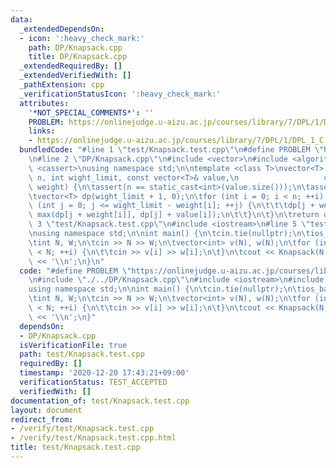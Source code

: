 ```yaml
---
data:
  _extendedDependsOn:
  - icon: ':heavy_check_mark:'
    path: DP/Knapsack.cpp
    title: DP/Knapsack.cpp
  _extendedRequiredBy: []
  _extendedVerifiedWith: []
  _pathExtension: cpp
  _verificationStatusIcon: ':heavy_check_mark:'
  attributes:
    '*NOT_SPECIAL_COMMENTS*': ''
    PROBLEM: https://onlinejudge.u-aizu.ac.jp/courses/library/7/DPL/1/DPL_1_C
    links:
    - https://onlinejudge.u-aizu.ac.jp/courses/library/7/DPL/1/DPL_1_C
  bundledCode: "#line 1 \"test/Knapsack.test.cpp\"\n#define PROBLEM \"https://onlinejudge.u-aizu.ac.jp/courses/library/7/DPL/1/DPL_1_C\"\
    \n#line 2 \"DP/Knapsack.cpp\"\n#include <vector>\n#include <algorithm>\n#include\
    \ <cassert>\nusing namespace std;\n\ntemplate <class T>\nvector<T> Knapsack(int\
    \ n, int wight_limit, const vector<T>& value,\n                   const vector<int>&\
    \ weight) {\n\tassert(n == static_cast<int>(value.size()));\n\tassert(n == static_cast<int>(weight.size()));\n\
    \tvector<T> dp(wight_limit + 1, 0);\n\tfor (int i = 0; i < n; ++i) {\n\t\tfor\
    \ (int j = 0; j <= wight_limit - weight[i]; ++j) {\n\t\t\tdp[j + weight[i]] =\
    \ max(dp[j + weight[i]], dp[j] + value[i]);\n\t\t}\n\t}\n\treturn dp;\n}\n#line\
    \ 3 \"test/Knapsack.test.cpp\"\n#include <iostream>\n#line 5 \"test/Knapsack.test.cpp\"\
    \nusing namespace std;\n\nint main() {\n\tcin.tie(nullptr);\n\tios_base::sync_with_stdio(false);\n\
    \tint N, W;\n\tcin >> N >> W;\n\tvector<int> v(N), w(N);\n\tfor (int i = 0; i\
    \ < N; ++i) {\n\t\tcin >> v[i] >> w[i];\n\t}\n\tcout << Knapsack(N, W, v, w)[W]\
    \ << '\\n';\n}\n"
  code: "#define PROBLEM \"https://onlinejudge.u-aizu.ac.jp/courses/library/7/DPL/1/DPL_1_C\"\
    \n#include \"./../DP/Knapsack.cpp\"\n#include <iostream>\n#include <vector>\n\
    using namespace std;\n\nint main() {\n\tcin.tie(nullptr);\n\tios_base::sync_with_stdio(false);\n\
    \tint N, W;\n\tcin >> N >> W;\n\tvector<int> v(N), w(N);\n\tfor (int i = 0; i\
    \ < N; ++i) {\n\t\tcin >> v[i] >> w[i];\n\t}\n\tcout << Knapsack(N, W, v, w)[W]\
    \ << '\\n';\n}"
  dependsOn:
  - DP/Knapsack.cpp
  isVerificationFile: true
  path: test/Knapsack.test.cpp
  requiredBy: []
  timestamp: '2020-12-20 17:43:21+09:00'
  verificationStatus: TEST_ACCEPTED
  verifiedWith: []
documentation_of: test/Knapsack.test.cpp
layout: document
redirect_from:
- /verify/test/Knapsack.test.cpp
- /verify/test/Knapsack.test.cpp.html
title: test/Knapsack.test.cpp
---
```

